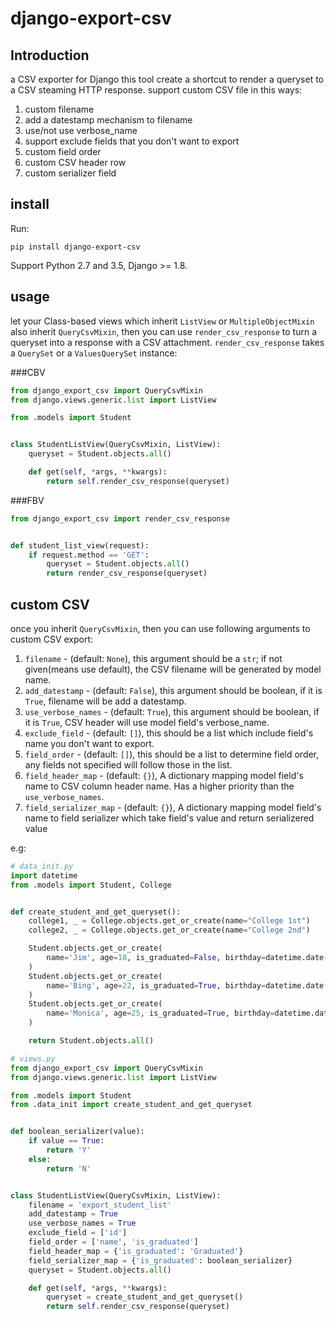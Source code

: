 # django-export-csv
## Introduction
a CSV exporter for Django
this tool create a shortcut to render a queryset to a CSV steaming HTTP response. 
support custom CSV file in this ways:
1. custom filename
2. add a datestamp mechanism to filename
3. use/not use verbose_name
4. support exclude fields that you don't want to export
5. custom field order
6. custom CSV header row
7. custom serializer field

## install
Run:
```
pip install django-export-csv
```
Support Python 2.7 and 3.5, Django >= 1.8.

## usage
let your Class-based views which inherit `ListView` or `MultipleObjectMixin` also inherit `QueryCsvMixin`, then you can use `render_csv_response` to turn a queryset into a response with a CSV attachment. `render_csv_response` takes a `QuerySet` or a `ValuesQuerySet` instance:

###CBV
```python
from django_export_csv import QueryCsvMixin
from django.views.generic.list import ListView

from .models import Student


class StudentListView(QueryCsvMixin, ListView):
    queryset = Student.objects.all()

    def get(self, *args, **kwargs):
        return self.render_csv_response(queryset)
```

###FBV
```python
from django_export_csv import render_csv_response


def student_list_view(request):
    if request.method == 'GET':
        queryset = Student.objects.all()
        return render_csv_response(queryset)
```

## custom CSV
once you inherit `QueryCsvMixin`, then you can use following arguments to custom CSV export:
1. `filename` - (default: `None`), this argument should be a `str`; if not given(means use default), the CSV filename will be generated by model name.
2. `add_datestamp` - (default: `False`), this argument should be boolean, if it is `True`, filename will be add a datestamp.
3. `use_verbose_names` - (default: `True`), this argument should be boolean, if it is `True`, CSV header will use model field's verbose_name.
4. `exclude_field` - (default: `[]`), this should be a list which include field's name you don't want to export.
5. `field_order` - (default: `[]`), this should be a list to determine field order, any fields not specified will follow those in the list.
6. `field_header_map` - (default: `{}`), A dictionary mapping model field's name to CSV column header name. Has a higher priority than the `use_verbose_names`.
7. `field_serializer_map` - (default: `{}`), A dictionary mapping model field's name to field serializer which take field's value and return serializered value

e.g:

```python
# data_init.py
import datetime
from .models import Student, College


def create_student_and_get_queryset():
    college1, _ = College.objects.get_or_create(name="College 1st")
    college2, _ = College.objects.get_or_create(name="College 2nd")

    Student.objects.get_or_create(
        name='Jim', age=18, is_graduated=False, birthday=datetime.date(1998,6,6), college=college1
    )
    Student.objects.get_or_create(
        name='Bing', age=22, is_graduated=True, birthday=datetime.date(1994, 2, 6), college=college1
    )
    Student.objects.get_or_create(
        name='Monica', age=25, is_graduated=True, birthday=datetime.date(1991, 2, 6), college=college2
    )

    return Student.objects.all()

```

```python
# views.py
from django_export_csv import QueryCsvMixin
from django.views.generic.list import ListView

from .models import Student
from .data_init import create_student_and_get_queryset


def boolean_serializer(value):
    if value == True:
        return 'Y'
    else:
        return 'N'


class StudentListView(QueryCsvMixin, ListView):
    filename = 'export_student_list'
    add_datestamp = True
    use_verbose_names = True
    exclude_field = ['id']
    field_order = ['name', 'is_graduated']
    field_header_map = {'is_graduated': 'Graduated'}
    field_serializer_map = {'is_graduated': boolean_serializer}
    queryset = Student.objects.all()

    def get(self, *args, **kwargs):
        queryset = create_student_and_get_queryset()
        return self.render_csv_response(queryset)
```
